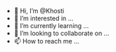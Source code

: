 - 👋 Hi, I’m @Khosti
- 👀 I’m interested in ...
- 🌱 I’m currently learning ...
- 💞️ I’m looking to collaborate on ...
- 📫 How to reach me ...

<!---
Khosti/Khosti is a ✨ special ✨ repository because its `README.md` (this file) appears on your GitHub profile.
You can click the Preview link to take a look at your changes.
--->
